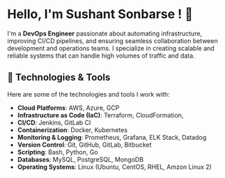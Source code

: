 # Hello, I'm Sushant Sonbarse ! 👋

I'm a **DevOps Engineer** passionate about automating infrastructure, improving CI/CD pipelines, and ensuring seamless collaboration between development and operations teams. I specialize in creating scalable and reliable systems that can handle high volumes of traffic and data.

## 🔧 Technologies & Tools

Here are some of the technologies and tools I work with:

- **Cloud Platforms**: AWS, Azure, GCP
- **Infrastructure as Code (IaC)**: Terraform, CloudFormation, 
- **CI/CD**: Jenkins, GitLab CI
- **Containerization**: Docker, Kubernetes
- **Monitoring & Logging**: Prometheus, Grafana, ELK Stack, Datadog
- **Version Control**: Git, GitHub, GitLab, Bitbucket
- **Scripting**: Bash, Python, Go
- **Databases**: MySQL, PostgreSQL, MongoDB 
- **Operating Systems**: Linux (Ubuntu, CentOS, RHEL, Amzon Linux 2)

##
